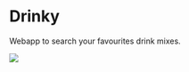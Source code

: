 # Drinky
Webapp to search your favourites drink mixes.

![](https://raw.githubusercontent.com/vemian/vemian/main/img/drinky.gif)
